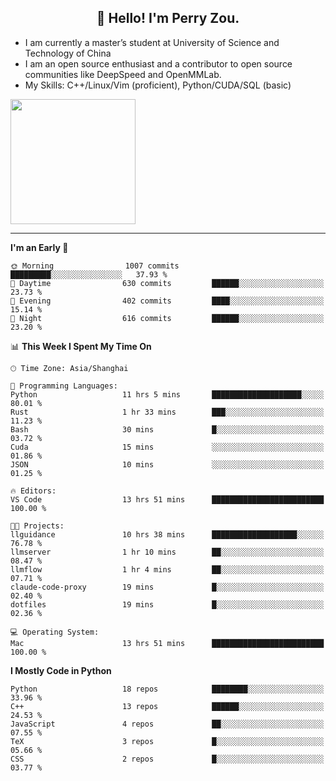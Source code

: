 <h2 align="center">👋 Hello! I'm Perry Zou.</h2>

- I am currently a master’s student at University of Science and Technology of China
- I am an open source enthusiast and a contributor to open source communities like DeepSpeed and OpenMMLab.
- My Skills: C++/Linux/Vim (proficient), Python/CUDA/SQL (basic)

<img height=200 align="center" src="https://github-readme-stats.vercel.app/api?username=zonepg" />

-------

<!--START_SECTION:waka-->
**I'm an Early 🐤** 

```text
🌞 Morning                1007 commits        █████████░░░░░░░░░░░░░░░░   37.93 % 
🌆 Daytime                630 commits         ██████░░░░░░░░░░░░░░░░░░░   23.73 % 
🌃 Evening                402 commits         ████░░░░░░░░░░░░░░░░░░░░░   15.14 % 
🌙 Night                  616 commits         ██████░░░░░░░░░░░░░░░░░░░   23.20 % 
```


📊 **This Week I Spent My Time On** 

```text
🕑︎ Time Zone: Asia/Shanghai

💬 Programming Languages: 
Python                   11 hrs 5 mins       ████████████████████░░░░░   80.01 % 
Rust                     1 hr 33 mins        ███░░░░░░░░░░░░░░░░░░░░░░   11.23 % 
Bash                     30 mins             █░░░░░░░░░░░░░░░░░░░░░░░░   03.72 % 
Cuda                     15 mins             ░░░░░░░░░░░░░░░░░░░░░░░░░   01.86 % 
JSON                     10 mins             ░░░░░░░░░░░░░░░░░░░░░░░░░   01.25 % 

🔥 Editors: 
VS Code                  13 hrs 51 mins      █████████████████████████   100.00 % 

🐱‍💻 Projects: 
llguidance               10 hrs 38 mins      ███████████████████░░░░░░   76.78 % 
llmserver                1 hr 10 mins        ██░░░░░░░░░░░░░░░░░░░░░░░   08.47 % 
llmflow                  1 hr 4 mins         ██░░░░░░░░░░░░░░░░░░░░░░░   07.71 % 
claude-code-proxy        19 mins             █░░░░░░░░░░░░░░░░░░░░░░░░   02.40 % 
dotfiles                 19 mins             █░░░░░░░░░░░░░░░░░░░░░░░░   02.36 % 

💻 Operating System: 
Mac                      13 hrs 51 mins      █████████████████████████   100.00 % 
```

**I Mostly Code in Python** 

```text
Python                   18 repos            ████████░░░░░░░░░░░░░░░░░   33.96 % 
C++                      13 repos            ██████░░░░░░░░░░░░░░░░░░░   24.53 % 
JavaScript               4 repos             ██░░░░░░░░░░░░░░░░░░░░░░░   07.55 % 
TeX                      3 repos             █░░░░░░░░░░░░░░░░░░░░░░░░   05.66 % 
CSS                      2 repos             █░░░░░░░░░░░░░░░░░░░░░░░░   03.77 % 
```




<!--END_SECTION:waka-->
